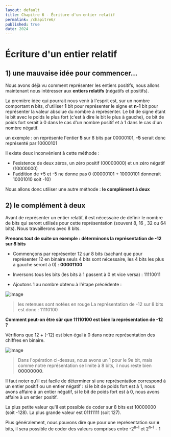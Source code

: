 ```yaml
---
layout: default
title: Chapitre 6 - Écriture d'un entier relatif
permalink: /chapitre6/
published: true
date: 2024
---
```


# Écriture d'un entier relatif

## 1) une mauvaise idée pour commencer...

Nous avons déjà vu comment représenter les entiers positifs, nous allons maintenant nous intéresser aux **entiers relatifs** (négatifs et positifs).

La première idée qui pourrait nous venir à l'esprit est, sur un nombre comportant **n** bits, d'utiliser **1** bit pour représenter le signe et **n-1** bit pour représenter la valeur absolue du nombre à représenter. Le bit de signe étant le bit avec le poids le plus fort (c'est à dire le bit le plus à gauche), ce bit de poids fort serait à 0 dans le cas d'un nombre positif et à 1 dans le cas d'un nombre négatif.

un exemple : on représente l'entier **5** sur 8 bits par 00000101, **-5** serait donc représenté par 10000101

Il existe deux inconvénient à cette méthode : 
- l'existence de deux zéros, un zéro positif (00000000) et un zéro négatif (10000000)
- l'addition de +5 et -5 ne donne pas 0 (00000101 + 10000101 donnerait 10001010 soit -10)

Nous allons donc utiliser une autre méthode : **le complément à deux**

## 2) le complément à deux

Avant de représenter un entier relatif, il est nécessaire de définir le nombre de bits qui seront utilisés pour cette représentation (souvent 8, 16 , 32 ou 64 bits). Nous travaillerons avec 8 bits.

**Prenons tout de suite un exemple : déterminons la représentation de -12 sur 8 bits**

- Commençons par représenter 12 sur 8 bits (sachant que pour représenter 12 en binaire seuls 4 bits sont nécessaire, les 4 bits les plus à gauche seront à 0) : **00001100**

- Inversons tous les bits (les bits à 1 passent à 0 et vice versa) : 11110011

- Ajoutons 1 au nombre obtenu à l'étape précédente :

![image](https://github.com/user-attachments/assets/4b570e6d-2b73-4b39-995a-efba17f19890)

> les retenues sont notées en rouge
> La représentation de -12 sur 8 bits est donc : 11110100

**Comment peut-on être sûr que 11110100 est bien la représentation de -12 ?**

Vérifions que 12 + (-12) est bien égal à 0 dans notre représentation des chiffres en binaire.

![image](https://github.com/user-attachments/assets/0c22ee83-e758-4dbb-bc6b-de14b5c9fe22)

> Dans l'opération ci-dessus, nous avons un 1 pour le 9e bit, mais comme notre représentation se limite à 8 bits, il nous reste bien **00000000**.

Il faut noter qu'il est facile de déterminer si une représentation correspond à un entier positif ou un entier négatif : si le bit de poids fort est à 1, nous avons affaire à un entier négatif, si le bit de poids fort est à 0, nous avons affaire à un entier positif.

La plus petite valeur qu'il est possible de coder sur 8 bits est 10000000 (soit -128). La plus grande valeur est 01111111 (soit 127). 

Plus généralement, nous pouvons dire que pour une représentation sur **n** bits, il sera possible de coder des valeurs comprises entre -2<sup>n-1</sup> et 2<sup>n-1</sup> - 1
